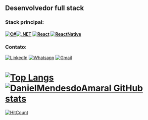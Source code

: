 
## Desenvolvedor full stack 

### Stack principal:

#### [![C#](https://img.shields.io/badge/C%23-239120?style=for-the-badge&logo=c-sharp&logoColor=white)](#)[![.NET](https://img.shields.io/badge/.NET-5C2D91?style=for-the-badge&logo=.net&logoColor=white)](#) [![React](https://img.shields.io/badge/React-20232A?style=for-the-badge&logo=react&logoColor=61DAFB)](#)  [![ReactNative](https://img.shields.io/badge/ReactNative-20232A?style=for-the-badge&logo=react&logoColor=61DAFB)](#)

### Contato:
[![LinkedIn](https://img.shields.io/badge/DanielAmaral-0077B5?style=for-the-badge&logo=linkedin&logoColor=white)](https://www.linkedin.com/in/daniel-amaral-0670a51a1/)
[![Whatsapp](https://img.shields.io/badge/WhatsApp-25D366?style=for-the-badge&logo=whatsapp&logoColor=white)](https://api.whatsapp.com/send?phone=5511982039269)
[![Gmail](https://img.shields.io/badge/daniel.amaral720@gmail.com-D14836?style=for-the-badge&logo=gmail&logoColor=white)](https://mail.google.com/mail/u/0/#inbox?compose=CllgCJZXhdBBRjkgTxnfBrKNKJGmQNDJndptCXMMFMzSMjgRwjDtkFNxMSXXdPzqHSTlPxKfKLV)

# [![Top Langs](https://github-readme-stats.vercel.app/api/top-langs/?username=DanielMendesdoAmaral&&langs_count=10&layout=compact&theme=radical)](https://github.com/DanielMendesdoAmaral/github-readme-stats)[![DanielMendesdoAmaral GitHub stats](https://github-readme-stats.vercel.app/api?username=DanielMendesdoAmaral&show_icons=true&theme=radical)](https://github.com/DanielMendesdoAmaral/github-readme-stats)

[![HitCount](http://hits.dwyl.com/DanielMendesdoAmaral/DanielMendesdoAmaral.svg)](http://hits.dwyl.com/DanielMendesdoAmaral/DanielMendesdoAmaral)


